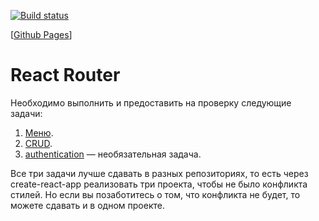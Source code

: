 [![Build status](https://ci.appveyor.com/api/projects/status/x6t556dch6m75qdp?svg=true)](https://ci.appveyor.com/project/ayostar/9-ra-homework-router-all-client)

[[Github Pages](https://ayostar.github.io/9-ra-homework-router-all-client/)]

# React Router

Необходимо выполнить и предоставить на проверку следующие задачи:

1. [Меню](https://github.com/netology-code/ra16-homeworks/blob/master/router/menu).
1. [CRUD](https://github.com/netology-code/ra16-homeworks/blob/master/router/crud).
1. [authentication](https://github.com/netology-code/ra16-homeworks/blob/master/router/authentication) — необязательная задача.

Все три задачи лучше сдавать в разных репозиториях, то есть через create-react-app реализовать три проекта, чтобы не было конфликта стилей. Но если вы позаботитесь о том, что конфликта не будет, то можете сдавать и в одном проекте.
